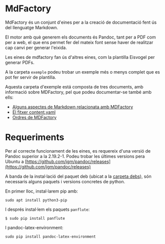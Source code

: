 # MdFactory

MdFactory és un conjunt d'eines per a la creació de documentació fent ús del llenguatge Markdown.

El motor amb què generem els documents és Pandoc, tant per a PDF com per a web, el que ens permet  fer del mateix font sense haver de realitzar cap canvi per generar l'eixida. 

Les eines de mdfactory fan ús d'altres eines, com la plantilla Eisvogel per generar PDFs.

A la carpeta `exemple` podeu trobar un exemple més o menys complet que es pot fer servir de plantilla.

Aquesta carpeta d'exemple está composta de tres documents, amb informació sobre MDFactory, pel que podeu documentar-se també amb ells:

* [Alguns aspectes de Markdown relacionata amb MDFactory](exemple/1.Markdown.md)
* [El fitxer content.yaml](exemple/2.contentYAML.md)
* [Ordres de MDFactory](exemple/3.ordres.md)

# Requeriments

Per al correcte funcionament de les eines, es requereix d'una versió de Pandoc superior a la 2.19.2-1. Podeu trobar les últimes versions pera Ubuntu a [https://github.com/jgm/pandoc/releases](https://github.com/jgm/pandoc/releases)

A banda de la instal·lació del paquet deb (ubicat a la [carpeta debs](debs/)), són necessaris alguns paquets i versions concretes de python.

En primer lloc, instal·larem pip amb:

```
sudo apt install python3-pip
```

I després instal·lem els paquets `panflute`:

```
$ sudo pip install panflute
```

I pandoc-latex-environment:

```
sudo pip install pandoc-latex-environment
```

